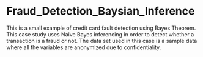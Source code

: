# Fraud_Detection_Baysian_Inference
This is a small example of credit card fault detection using Bayes Theorem. This case study uses Naive Bayes inferencing in order to detect whether a transaction is a fraud or not. The data set used in this case is a sample data where all the variables are anonymized due to confidentiality.
